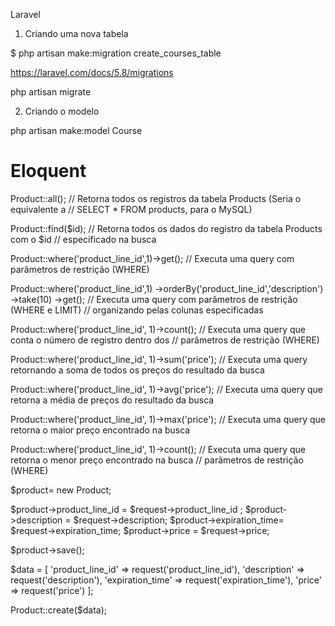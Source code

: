 Laravel

1) Criando uma nova tabela

$ php artisan make:migration create_courses_table

https://laravel.com/docs/5.8/migrations

php artisan migrate


2) Criando o modelo

php artisan make:model Course


Eloquent
========


Product::all();
// Retorna todos os registros da tabela Products (Seria o equivalente a
// SELECT * FROM products, para o MySQL)

Product::find($id);
// Retorna todos os dados do registro da tabela Products com o $id
// especificado na busca

Product::where('product_line_id',1)->get();
// Executa uma query com parâmetros de restrição (WHERE)

Product::where('product_line_id',1)
->orderBy('product_line_id','description')
->take(10)
->get();
// Executa uma query com parâmetros de restrição (WHERE e LIMIT)
// organizando pelas colunas especificadas

Product::where('product_line_id', 1)->count();
// Executa uma query que conta o número de registro dentro dos
// parâmetros de restrição (WHERE)

Product::where('product_line_id', 1)->sum('price');
// Executa uma query retornando a soma de todos os preços do resultado da busca

Product::where('product_line_id', 1)->avg('price');
// Executa uma query que retorna a média de preços do resultado da busca

Product::where('product_line_id', 1)->max('price');
// Executa uma query que retorna o maior preço encontrado na busca

Product::where('product_line_id', 1)->count();
// Executa uma query que retorna o menor preço encontrado na busca
// parâmetros de restrição (WHERE)


$product= new Product;

$product->product_line_id = $request->product_line_id ;
$product->description = $request->description;
$product->expiration_time= $request->expiration_time;
$product->price = $request->price;

$product->save();


$data = [
'product_line_id' => request('product_line_id'),
'description' => request('description'), 
'expiration_time' => request('expiration_time'),
'price' => request('price')
];

Product::create($data);


